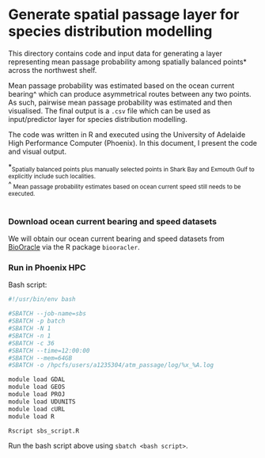 # Generate spatial passage layer for species distribution modelling

This directory contains code and input data for generating a layer representing mean passage probability among spatially balanced points* across the northwest shelf. 

Mean passage probability was estimated based on the ocean current bearing^ which can produce asymmetrical routes between any two points. As such, pairwise mean passage probability was estimated and then visualised. The final output is a `.csv` file which can be used as input/predictor layer for species distribution modelling.

The code was written in R and executed using the University of Adelaide High Performance Computer (Phoenix). In this document, I present the code and visual output.

*<sub>Spatially balanced points plus manually selected points in Shark Bay and Exmouth Gulf to explicitly include such localities.</sub><br>^<sub> Mean passage probability estimates based on ocean current speed still needs to be executed.</sub>

#

### Download ocean current bearing and speed datasets
We will obtain our ocean current bearing and speed datasets from [BioOracle](https://www.bio-oracle.org/) via the R package `biooracler`.




### Run in Phoenix HPC
Bash script:
```bash
#!/usr/bin/env bash

#SBATCH --job-name=sbs
#SBATCH -p batch
#SBATCH -N 1
#SBATCH -n 1
#SBATCH -c 36
#SBATCH --time=12:00:00
#SBATCH --mem=64GB
#SBATCH -o /hpcfs/users/a1235304/atm_passage/log/%x_%A.log

module load GDAL
module load GEOS
module load PROJ
module load UDUNITS
module load cURL
module load R

Rscript sbs_script.R
```
Run the bash script above using `sbatch <bash script>`.